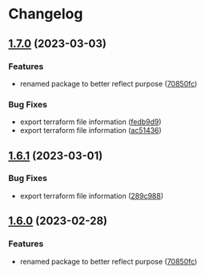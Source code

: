 # Changelog

## [1.7.0](https://github.com/GoogleCloudPlatform/deploystack/compare/terraform/v1.6.1...terraform/v1.7.0) (2023-03-03)


### Features

* renamed package to better reflect purpose ([70850fc](https://github.com/GoogleCloudPlatform/deploystack/commit/70850fce76e7402261d9ae31177ffeaddec1722b))


### Bug Fixes

* export terraform file information ([fedb9d9](https://github.com/GoogleCloudPlatform/deploystack/commit/fedb9d95b20d209b5759a36f7568dea8c81ae170))
* export terraform file information ([ac51436](https://github.com/GoogleCloudPlatform/deploystack/commit/ac514363d61ddc07f688ab9f69c0977b06981115))

## [1.6.1](https://github.com/GoogleCloudPlatform/deploystack/compare/terraform/v1.6.0...terraform/v1.6.1) (2023-03-01)


### Bug Fixes

* export terraform file information ([289c988](https://github.com/GoogleCloudPlatform/deploystack/commit/289c988653b96d5b1085d232241c1578443539db))

## [1.6.0](https://github.com/GoogleCloudPlatform/deploystack/compare/terraform-v1.5.0...terraform/v1.6.0) (2023-02-28)


### Features

* renamed package to better reflect purpose ([70850fc](https://github.com/GoogleCloudPlatform/deploystack/commit/70850fce76e7402261d9ae31177ffeaddec1722b))
